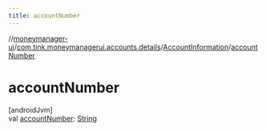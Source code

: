 ```yaml
---
title: accountNumber
---
```

//[moneymanager-ui](../../../index.html)/[com.tink.moneymanagerui.accounts.details](../index.html)/[AccountInformation](index.html)/[accountNumber](account-number.html)



# accountNumber



[androidJvm]\
val [accountNumber](account-number.html): [String](https://kotlinlang.org/api/latest/jvm/stdlib/kotlin/-string/index.html)




